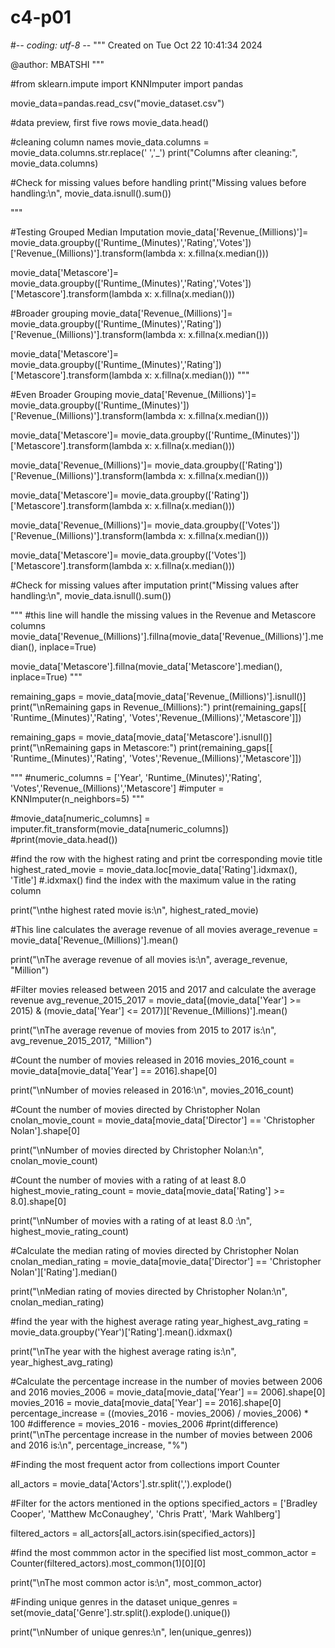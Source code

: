 # c4-p01
#-*- coding: utf-8 -*-
"""
Created on Tue Oct 22 10:41:34 2024

@author: MBATSHI
"""

#from sklearn.impute import KNNImputer
import pandas


movie_data=pandas.read_csv("movie_dataset.csv")

#data preview, first five rows
movie_data.head()

#cleaning column names
movie_data.columns = movie_data.columns.str.replace(' ','_')
print("Columns after cleaning:", movie_data.columns)

#Check for missing values before handling
print("Missing values before handling:\n", movie_data.isnull().sum())



"""

#Testing Grouped Median Imputation
movie_data['Revenue_(Millions)']= movie_data.groupby(['Runtime_(Minutes)','Rating','Votes'])['Revenue_(Millions)'].transform(lambda x: x.fillna(x.median()))

movie_data['Metascore']= movie_data.groupby(['Runtime_(Minutes)','Rating','Votes'])['Metascore'].transform(lambda x: x.fillna(x.median()))

#Broader grouping
movie_data['Revenue_(Millions)']= movie_data.groupby(['Runtime_(Minutes)','Rating'])['Revenue_(Millions)'].transform(lambda x: x.fillna(x.median()))

movie_data['Metascore']= movie_data.groupby(['Runtime_(Minutes)','Rating'])['Metascore'].transform(lambda x: x.fillna(x.median()))
"""



#Even Broader Grouping
movie_data['Revenue_(Millions)']= movie_data.groupby(['Runtime_(Minutes)'])['Revenue_(Millions)'].transform(lambda x: x.fillna(x.median()))

movie_data['Metascore']= movie_data.groupby(['Runtime_(Minutes)'])['Metascore'].transform(lambda x: x.fillna(x.median()))

movie_data['Revenue_(Millions)']= movie_data.groupby(['Rating'])['Revenue_(Millions)'].transform(lambda x: x.fillna(x.median()))

movie_data['Metascore']= movie_data.groupby(['Rating'])['Metascore'].transform(lambda x: x.fillna(x.median()))

movie_data['Revenue_(Millions)']= movie_data.groupby(['Votes'])['Revenue_(Millions)'].transform(lambda x: x.fillna(x.median()))

movie_data['Metascore']= movie_data.groupby(['Votes'])['Metascore'].transform(lambda x: x.fillna(x.median()))



#Check for missing values after imputation
print("Missing values after handling:\n", movie_data.isnull().sum())



"""
#this line will handle the missing values in the  Revenue and Metascore columns
movie_data['Revenue_(Millions)'].fillna(movie_data['Revenue_(Millions)'].median(), inplace=True)

movie_data['Metascore'].fillna(movie_data['Metascore'].median(), inplace=True)
"""



remaining_gaps = movie_data[movie_data['Revenue_(Millions)'].isnull()]
print("\nRemaining gaps in Revenue_(Millions):")
print(remaining_gaps[[ 'Runtime_(Minutes)','Rating', 'Votes','Revenue_(Millions)','Metascore']])

remaining_gaps = movie_data[movie_data['Metascore'].isnull()]
print("\nRemaining gaps in Metascore:")
print(remaining_gaps[[ 'Runtime_(Minutes)','Rating', 'Votes','Revenue_(Millions)','Metascore']])


"""
#numeric_columns = ['Year', 'Runtime_(Minutes)','Rating', 'Votes','Revenue_(Millions)','Metascore']
#imputer = KNNImputer(n_neighbors=5)
"""

#movie_data[numeric_columns] = imputer.fit_transform(movie_data[numeric_columns])
#print(movie_data.head())
  


#find the row with the highest rating and print tbe corresponding movie title
highest_rated_movie = movie_data.loc[movie_data['Rating'].idxmax(), 'Title']
#.idxmax() find the index with the maximum value in the rating column

print("\nthe highest rated movie is:\n", highest_rated_movie)


#This line calculates the average revenue of all movies
average_revenue = movie_data['Revenue_(Millions)'].mean()

print("\nThe average revenue of all movies is:\n", average_revenue, "Million")

#Filter movies released between 2015 and 2017 and calculate the average revenue
avg_revenue_2015_2017 = movie_data[(movie_data['Year'] >= 2015) & (movie_data['Year'] <= 2017)]['Revenue_(Millions)'].mean()

print("\nThe average revenue of movies from 2015 to 2017 is:\n", avg_revenue_2015_2017, "Million")

#Count the number of movies released in 2016
movies_2016_count = movie_data[movie_data['Year'] == 2016].shape[0]

print("\nNumber of movies released in 2016:\n", movies_2016_count)

#Count the number of movies directed by Christopher Nolan
cnolan_movie_count = movie_data[movie_data['Director'] == 'Christopher Nolan'].shape[0]

print("\nNumber of movies directed by Christopher Nolan:\n", cnolan_movie_count)

#Count the number of movies with a rating of at least 8.0
highest_movie_rating_count = movie_data[movie_data['Rating'] >= 8.0].shape[0]

print("\nNumber of movies with a rating of at least 8.0 :\n", highest_movie_rating_count)

#Calculate the median rating of movies directed by Christopher Nolan
cnolan_median_rating = movie_data[movie_data['Director'] == 'Christopher Nolan']['Rating'].median()

print("\nMedian rating of movies directed by Christopher Nolan:\n", cnolan_median_rating)

#find the year with the highest average rating
year_highest_avg_rating = movie_data.groupby('Year')['Rating'].mean().idxmax()

print("\nThe year with the highest average rating is:\n", year_highest_avg_rating)

#Calculate the percentage increase in the number of movies between 2006 and 2016
movies_2006 = movie_data[movie_data['Year'] == 2006].shape[0]
movies_2016 = movie_data[movie_data['Year'] == 2016].shape[0]
percentage_increase = ((movies_2016 - movies_2006) / movies_2006) * 100
#difference = movies_2016 - movies_2006
#print(difference)
print("\nThe percentage increase in the number of movies between 2006 and 2016 is:\n", percentage_increase, "%")


#Finding the most frequent actor
from collections import Counter

all_actors = movie_data['Actors'].str.split(',').explode()

#Filter for the actors mentioned in the options
specified_actors = ['Bradley Cooper', 'Matthew McConaughey', 'Chris Pratt', 'Mark Wahlberg']

filtered_actors = all_actors[all_actors.isin(specified_actors)]

#find the most commmon actor in the specified list
most_common_actor = Counter(filtered_actors).most_common(1)[0][0]

print("\nThe most common actor is:\n", most_common_actor)

#Finding unique genres in the dataset
unique_genres = set(movie_data['Genre'].str.split().explode().unique())

print("\nNumber of unique genres:\n", len(unique_genres))







